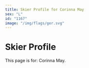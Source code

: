 ```yaml
---
title: Skier Profile for Corinna May
sex: "L"
id: "1167"
image: "/img/flags/ger.svg" 
---
```


# Skier Profile

This page is for: Corinna May.
    